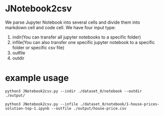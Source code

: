 # JNotebook2csv

We parse Jupyter Notebook into several cells and divide them into markdown cell and code cell.
We have four input type:
1. indir(You can transfer all jupyter notebooks to a specific folder)
2. infile(You can also transfer one specific jupyter notebook to a specific folder or specific csv file)
3. outfile
4. outdir

# example usage

`python3 JNotebook2csv.py --indir ./dataset_0/notebook --outdir ./output/`

`python3 JNotebook2csv.py --infile ./dataset_0/notebook/1-house-prices-solution-top-1.ipynb --outfile ./output/house-price.csv`
